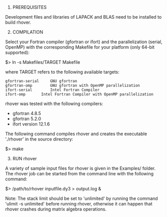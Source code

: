 
1. PREREQUISITES

Development files and libraries of LAPACK and BLAS need to be installed to build rhover.

2. COMPILATION

Select your Fortran compiler (gfortran or ifort) and the parallelization (serial, OpenMP) with the corresponding Makefile for your platform (only 64-bit supported):

$> ln -s Makefiles/TARGET Makefile

where TARGET refers to the following available targets:

	gfortran-serial		GNU gfortran
	gfortran-omp		GNU gfortran with OpenMP parallelization
	ifort-serial		Intel Fortran Compiler
	ifort-omp		Intel Fortran Compiler with OpenMP parallelization

rhover was tested with the following compilers:
- gfortran 4.8.5
- gfortran 5.2.0
- ifort version 12.1.6

The following command compiles rhover and creates the executable './rhover' in the source directory:

$> make

3. RUN rhover

A variety of sample input files for rhover is given in the Examples/ folder.
The rhover job can be started from the command line with the following command:

$> /path/to/rhover inputfile.dy3 > output.log &

Note: 
The stack limit should be set to 'unlimited' by running the command 'ulimit -s unlimited' before running rhover, otherwise it can happen that rhover crashes during matrix algebra operations.

